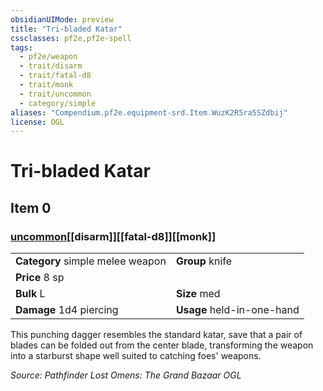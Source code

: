 ```yaml
---
obsidianUIMode: preview
title: "Tri-bladed Katar"
cssclasses: pf2e,pf2e-spell
tags:
  - pf2e/weapon
  - trait/disarm
  - trait/fatal-d8
  - trait/monk
  - trait/uncommon
  - category/simple
aliases: "Compendium.pf2e.equipment-srd.Item.WuzK2R5ra5SZdbij"
license: OGL
---
```

# Tri-bladed Katar
## Item 0
### [uncommon](uncommon "Uncommon Rarity Trait")[[disarm]][[fatal-d8]][[monk]]

|  |  |
| -- | -- |
| **Category** simple melee weapon | **Group** knife |
| **Price** 8 sp |  |
| **Bulk** L | **Size** med |
| **Damage** 1d4 piercing  | **Usage** held-in-one-hand |



This punching dagger resembles the standard katar, save that a pair of blades can be folded out from the center blade, transforming the weapon into a starburst shape well suited to catching foes' weapons.

*Source: Pathfinder Lost Omens: The Grand Bazaar*
*OGL*